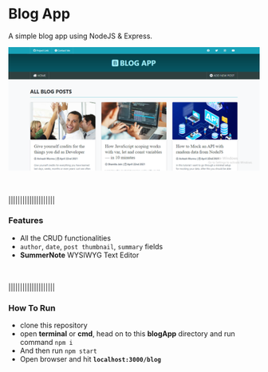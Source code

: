 # Blog App

A simple blog app using NodeJS & Express.

![cover](cover-image.png)

\
\
||||||||||||||||||||
### __Features__

- All the CRUD functionalities
- `author`, `date`, `post thumbnail`, `summary` fields
- __SummerNote__ WYSIWYG Text Editor


\
\
||||||||||||||||||||
### __How To Run__

- clone this repository
- open __terminal__ or __cmd__, head on to this __blogApp__ directory and run command `npm i`
- And then run `npm start`
- Open browser and hit __`localhost:3000/blog`__